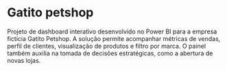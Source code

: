 # Gatito petshop
Projeto de dashboard interativo desenvolvido no Power BI para a empresa fictícia Gatito Petshop.  A solução permite acompanhar métricas de vendas, perfil de clientes, visualização de produtos e filtro por marca.  O painel também auxilia na tomada de decisões estratégicas, como a abertura de novas lojas.
